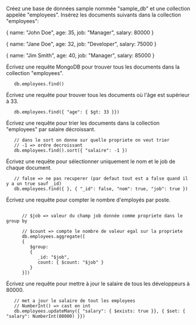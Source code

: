 Créez une base de données sample nommée "sample_db" et une collection appelée "employees".
Insérez les documents suivants dans la collection "employees":

{
   name: "John Doe",
   age: 35,
   job: "Manager",
   salary: 80000
}

{
   name: "Jane Doe",
   age: 32,
   job: "Developer",
   salary: 75000
}

{
   name: "Jim Smith",
   age: 40,
   job: "Manager",
   salary: 85000
}

Écrivez une requête MongoDB pour trouver tous les documents dans la collection "employees".

```JS
   db.employees.find()
```

Écrivez une requête pour trouver tous les documents où l'âge est supérieur à 33.

``` JS
   db.employees.find({ "age": { $gt: 33 }})
```

Écrivez une requête pour trier les documents dans la collection "employees" par salaire décroissant.

``` JS
   // dans le sort on donne sur quelle propriete on veut trier
   // -1 => ordre decroissant
   db.employees.find().sort({ "salaire": -1 })
```

Écrivez une requête pour sélectionner uniquement le nom et le job de chaque document.

``` JS
   // false => ne pas recuperer (par defaut tout est a false quand il y a un true sauf _id)
   db.employees.find({ }, { "_id": false, "nom": true, "job": true })
```

Écrivez une requête pour compter le nombre d'employés par poste.

``` JS

      // $job => valeur du champ job donnée comme propriete dans le group by

      // $count => compte le nombre de valeur egal sur la propriete
      db.employees.aggregate([
      { 
         $group: 
         {
            _id: "$job", 
            count: { $count: "$job" }
         }
      }])
```

Écrivez une requête pour mettre à jour le salaire de tous les développeurs à 80000.

``` JS
   // met a jour le salaire de tout les employees 
   // NumberInt() => cast en int
   db.employees.updateMany({ "salary": { $exists: true }}, { $set: { "salary": NumberInt(80000) }})
```


